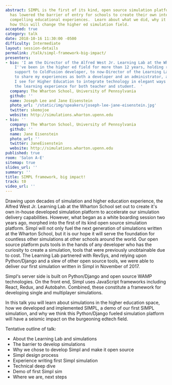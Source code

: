 ```yaml
---
abstract: SIMPL is the first of its kind, open source simulation platform.  Our platform
  has lowered the barrier of entry for schools to create their own interactive and
  compelling educational experiences.  Learn about what we did, why it matters, and
  how this will change the higher ed simulation field.
accepted: true
category: talk
date: 2018-10-16 11:30:00 -0500
difficulty: Intermediate
layout: session-details
permalink: /talk/simpl-framework-big-impact/
presenters:
- bio: 'I am the Director of the Alfred West Jr. Learning Lab at the Wharton School,
    I''ve been in the higher ed field for more than 12 years, holding roles from IT
    support to ColdFusion developer, to now-Director of the Learning Lab.  I''m eager
    to share my experiences as both a developer and an administrator, and the opportunities
    I see for Higher Education to integrate technology in elegant ways to enhance
    the learning experience for both teacher and student.  '
  company: The Wharton School, University of Pennsylvania
  github: ''
  name: Joseph Lee and Jane Eisenstein
  photo_url: '/static/img/speakers/joseph-lee-jane-eisenstein.jpg'
  twitter: skemojoe
  website: http://simulations.wharton.upenn.edu
- bio: ''
  company: The Wharton School, University of Pennsylvania
  github: ''
  name: Jane Eisenstein
  photo_url: ''
  twitter: JaneEisenstein
  website: http://simulations.wharton.upenn.edu
published: true
room: 'Salon A-E'
sitemap: true
slides_url: ''
summary: ''
title: SIMPL framework, big impact!
track: t0
video_url: ''
---
```


Drawing upon decades of simulation and higher education experience, the Alfred West Jr. Learning Lab at the Wharton School set out to create it's own in-house developed simulation platform to accelerate our simulation delivery capabilities.  However, what began as a white boarding session two years ago, morphed into the first of its kind open source simulation platform.  Simpl will not only fuel the next generation of simulations written at the Wharton School, but it is our hope it will serve the foundation for countless other simulations at other schools around the world.  Our open source platform puts tools in the hands of any developer who has the curiosity to create a simulation, tools that were previously unobtainable due to cost.  The Learning Lab partnered with RevSys, and relying upon Python/Django and a slew of other open source tools, we were able to deliver our first simulation written in Simpl in November of 2017.

Simpl‘s server side is built on Python/Django and open source WAMP technologies. On the front end, Simpl uses JavaScript frameworks including React, Redux, and Autobahn. Combined, these constitute a framework for developing single and multiplayer simulations.

In this talk you will learn about simulations in the higher education space, how we developed and implemented SIMPL, a demo of our first SIMPL simulation, and why we think this Python/Django fueled simulation platform will have a seismic impact on the burgeoning edtech field.

Tentative outline of talk:

* About the Learning Lab and simulations
* The barrier to develop simulations
* Why we chose to develop Simpl and make it open source
* Simpl design process
* Experience writing first Simpl simulation
* Technical deep dive
* Demo of first Simpl sim
* Where we are, next steps
